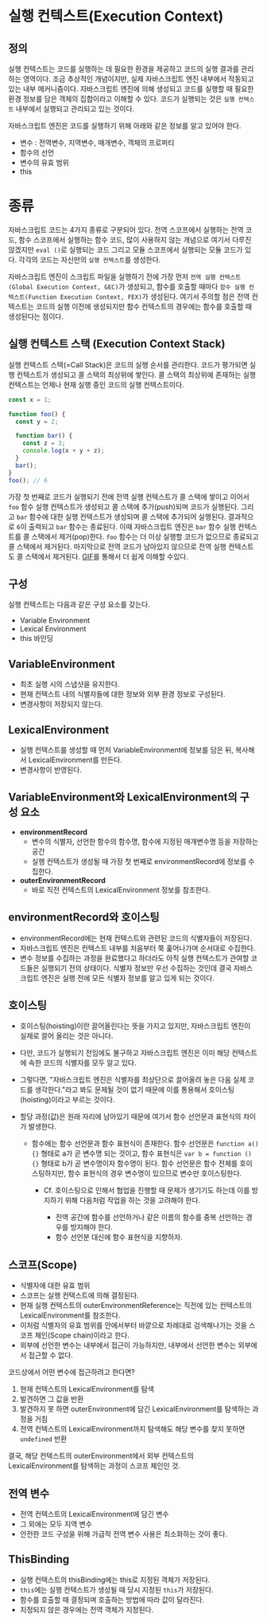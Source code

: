 # 실행 컨텍스트(Execution Context)

## 정의

실행 컨텍스트는 코드를 실행하는 데 필요한 환경을 제공하고 코드의 실행 결과를 관리하는 영역이다. 조금 추상적인 개념이지만, 실제 자바스크립트 엔진 내부에서 작동되고 있는 내부 메커니즘이다. 자바스크립트 엔진에 의해 생성되고 코드를 실행할 때 필요한 환경 정보를 담은 객체의 집합이라고 이해할 수 있다. 코드가 실행되는 것은 `실행 컨텍스트` 내부에서 실행되고 관리되고 있는 것이다.

자바스크립트 엔진은 코드를 실행하기 위해 아래와 같은 정보를 알고 있어야 한다.

- 변수 : 전역변수, 지역변수, 매개변수, 객체의 프로퍼티
- 함수의 선언
- 변수의 유효 범위
- this

# 종류

자바스크립트 코드는 4가지 종류로 구분되어 있다. 전역 스코프에서 실행하는 전역 코드, 함수 스코프에서 실행하는 함수 코드, 많이 사용하지 않는 개념으로 여기서 다루진 않겠지만 `eval ()`로 실행되는 코드 그리고 모듈 스코프에서 실행되는 모듈 코드가 있다. 각각의 코드는 자신만의 `실행 컨텍스트`를 생성한다.

자바스크립트 엔진이 스크립트 파일을 실행하기 전에 가장 먼저 `전역 실행 컨텍스트(Global Execution Context, GEC)`가 생성되고, 함수를 호출할 때마다 `함수 실행 컨텍스트(Function Execution Context, FEX)`가 생성된다. 여기서 주의할 점은 전역 컨텍스트는 코드의 실행 이전에 생성되지만 함수 컨텍스트의 경우에는 함수를 호출할 때 생성된다는 점이다.

## 실행 컨텍스트 스택 (Execution Context Stack)

실행 컨텍스트 스택(=Call Stack)은 코드의 실행 순서를 관리한다. 코드가 평가되면 실행 컨텍스트가 생성되고 콜 스택의 최상위에 쌓인다. 콜 스택의 최상위에 존재하는 실행 컨텍스트는 언제나 현재 실행 중인 코드의 실행 컨텍스트이다.

```js
const x = 1;

function foo() {
  const y = 2;

  function bar() {
    const z = 3;
    console.log(x + y + z);
  }
  bar();
}
foo(); // 6
```

가장 첫 번째로 코드가 실행되기 전에 전역 실행 컨텍스트가 콜 스택에 쌓이고 이어서 `foo` 함수 실행 컨텍스트가 생성되고 콜 스택에 추가(push)되며 코드가 실행된다. 그리고 `bar` 함수에 대한 실행 컨텍스트가 생성되며 콜 스택에 추가되어 실행된다. 결과적으로 `6`이 출력되고 `bar` 함수는 종료된다. 이때 자바스크립트 엔진은 `bar` 함수 실행 컨텍스트를 콜 스택에서 제거(pop)한다. `foo` 함수는 더 이상 실행할 코드가 없으므로 종료되고 콜 스택에서 제거된다. 마지막으로 전역 코드가 남아있지 않으므로 전역 실행 컨텍스트도 콜 스택에서 제거된다. [GIF](https://miro.medium.com/max/1100/1*dUl6qPEaDJJTXWythQsEtQ.gif)를 통해서 더 쉽게 이해할 수있다.

## 구성

실행 컨텍스트는 다음과 같은 구성 요소를 갖는다.

- Variable Environment
- Lexical Environment
- this 바인딩

## VariableEnvironment

- 최초 실행 시의 스냅샷을 유지한다.
- 현재 컨텍스트 내의 식별자들에 대한 정보와 외부 환경 정보로 구성된다.
- 변경사항이 저장되지 않는다.

## LexicalEnvironment

- 실행 컨텍스트를 생성할 때 먼저 VariableEnvironment에 정보를 담은 뒤, 복사해서 LexicalEnvironment를 만든다.
- 변경사항이 반영된다.

## VariableEnvironment와 LexicalEnvironment의 구성 요소

- **environmentRecord**
  - 변수의 식별자, 선언한 함수의 함수명, 함수에 지정된 매개변수명 등을 저장하는 공간
  - 실행 컨텍스트가 생성될 때 가장 첫 번째로 environmentRecord에 정보를 수집한다.
- **outerEnvironmentRecord**
  - 바로 직전 컨텍스트의 LexicalEnvironment 정보를 참조한다.

## environmentRecord와 호이스팅

- environmentRecord에는 현재 컨텍스트와 관련된 코드의 식별자들이 저장된다.
- 자바스크립트 엔진은 컨텍스트 내부를 처음부터 쭉 훑어나가며 순서대로 수집한다.
- 변수 정보를 수집하는 과정을 완료했다고 하더라도 아직 실행 컨텍스트가 관여할 코드들은 실행되기 전의 상태이다. 식별자 정보만 우선 수집하는 것인데 결국 자바스크립트 엔진은 실행 전에 모든 식별자 정보를 알고 있게 되는 것이다.

## 호이스팅

- 호이스팅(hoisting)이란 끌어올린다는 뜻을 가지고 있지만, 자바스크립트 엔진이 실제로 끌어 올리는 것은 아니다.
- 다만, 코드가 실행되기 전임에도 불구하고 자바스크립트 엔진은 이미 해당 컨텍스트에 속한 코드의 식별자를 모두 알고 있다.
- 그렇다면, "자바스크립트 엔진은 식별자를 최상단으로 끌어올려 놓은 다음 실제 코드를 생각한다."라고 봐도 문제될 것이 없기 때문에 이를 통용해서 호이스팅(hoisting)이라고 부르는 것이다.
- 할당 과정(값)은 원래 자리에 남아있기 때문에 여기서 함수 선언문과 표현식의 차이가 발생한다.

  - 함수에는 함수 선언문과 함수 표현식이 존재한다.
    함수 선언문은 `function a(){}` 형태로 a가 곧 변수명 되는 것이고, 함수 표현식은 `var b = function () {}` 형태로 b가 곧 변수명이자 함수명이 된다.
    함수 선언문은 함수 전체를 호이스팅하지만, 함수 표현식의 경우 변수명이 있으므로 변수만 호이스팅한다.

    - Cf. 호이스팅으로 인해서 협업을 진행할 때 문제가 생기기도 하는데 이를 방지하기 위해 다음처럼 작업을 하는 것을 고려해야 한다.

      - 전역 공간에 함수를 선언하거나 같은 이름의 함수를 중복 선언하는 경우를 방지해야 한다.
      - 함수 선언분 대신에 함수 표현식을 지향하자.

## 스코프(Scope)

- 식별자에 대한 유효 범위
- 스코프는 실행 컨텍스트에 의해 결정된다.
- 현재 실행 컨텍스트의 outerEnvironmentReference는 직전에 있는 컨텍스트의 LexicalEnvironment를 참조한다.
- 이처럼 식별자의 유효 범위를 안에서부터 바깥으로 차례대로 검색해나가는 것을 스코프 체인(Scope chain)이라고 한다.
- 외부에 선언한 변수는 내부에서 접근이 가능하지만, 내부에서 선언한 변수는 외부에서 접근할 수 없다.

코드상에서 어떤 변수에 접근하려고 한다면?

1. 현재 컨텍스트의 LexicalEnvironment를 탐색
2. 발견하면 그 값을 반환
3. 발견하지 못 하면 outerEnvironment에 담긴 LexicalEnvironment를 탐색하는 과정을 거침
4. 전역 컨텍스트의 LexicalEnvironment까지 탐색해도 해당 변수를 찾지 못하면 `undefined` 반환

결국, 해당 컨텍스트의 outerEnvironment에서 외부 컨텍스트의 LexicalEnvironment를 탐색하는 과정이 스코프 체인인 것.

## 전역 변수

- 전역 컨텍스트의 LexicalEnvironment에 담긴 변수
- 그 외에는 모두 지역 변수
- 안전한 코드 구성을 위해 가급적 전역 변수 사용은 최소화하는 것이 좋다.

## ThisBinding

- 실행 컨텍스트의 thisBinding에는 this로 지정된 객체가 저장된다.
- `this`에는 실행 컨텍스트가 생성될 때 당시 지정된 `this`가 저장된다.
- 함수를 호출할 때 결정되며 호출하는 방법에 따라 값이 달라진다.
- 지정되지 않은 경우에는 전역 객체가 지정된다.
